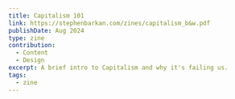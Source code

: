 ```yaml
---
title: Capitalism 101
link: https://stephenbarkan.com/zines/capitalism_b&w.pdf
publishDate: Aug 2024
type: zine
contribution:
  - Content
  - Design
excerpt: A brief intro to Capitalism and why it's failing us.
tags:
  - zine
---
```

